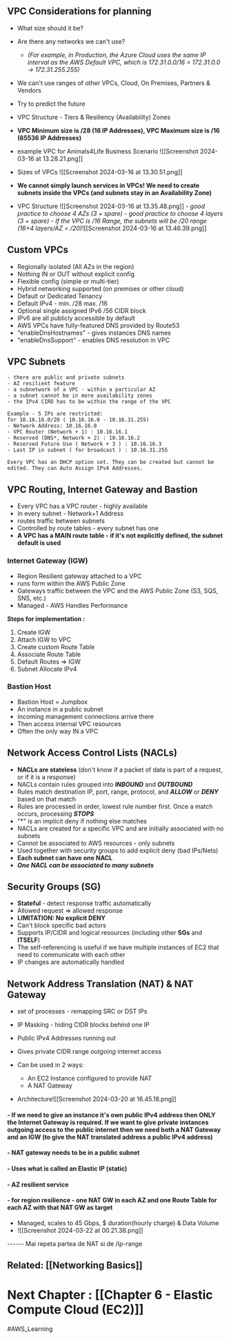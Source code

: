 ## VPC Considerations for planning

- What size should it be?
- Are there any networks we can't use? 
	
	- *(For example, in Production, the Azure Cloud uses the same IP interval as the AWS Default VPC, which is 172.31.0.0/16 = 172.31.0.0 -> 172.31.255.255)*
	
- We can't use ranges of other VPCs, Cloud, On Premises, Partners & Vendors
- Try to predict the future
- VPC Structure - Tiers & Resiliency (Availability) Zones
- **VPC Minimum size is /28 (16 IP Addresses), VPC Maximum size is /16 (65536 IP Addresses)**

- example VPC for Animals4Life Business Scenario
	  ![[Screenshot 2024-03-16 at 13.28.21.png]]

- Sizes of VPCs ![[Screenshot 2024-03-16 at 13.30.51.png]]
- **We cannot simply launch services in VPCs! We need to create subnets inside the VPCs (and subnets stay in an Availability Zone)**
- VPC Structure ![[Screenshot 2024-03-16 at 13.35.48.png]]
		- *good practice to choose 4 AZs (3 + spare)*
		- *good practice to choose 4 layers (3 + spare)*
		- *If the VPC is /16 Range, the subnets will be /20 range (16+4 layers/AZ = /20)*![[Screenshot 2024-03-16 at 13.46.39.png]]



## Custom VPCs
 - Regionally isolated (All AZs in the region)
 - Nothing IN or OUT without explicit config
 - Flexible config (simple or multi-tier)
 - Hybrid networking supported (on premises or other cloud)
 - Default or Dedicated Tenancy
 - Default IPv4 - min. /28 max. /16
 - Optional single assigned IPv6 /56 CIDR block
 - IPv6 are all publicly accessible by default
 - AWS VPCs have fully-featured DNS provided by Route53
 - "enableDnsHostnames" - gives instances DNS names
 - "enableDnsSupport" - enables DNS resolution in VPC

## VPC Subnets

	- there are public and private subnets
	- AZ resilient feature
	- a subnetwork of a VPC - within a particular AZ
	- a subnet cannot be in more availability zones
	- the IPv4 CIRD has to be within the range of the VPC
	
	Example - 5 IPs are restricted:
	for 10.16.16.0/20 ( 10.16.16.0 - 10.16.31.255)
	- Network Address: 10.16.16.0
	- VPC Router (Network + 1) : 10.16.16.1
	- Reserved (DNS*, Network + 2) : 10.16.16.2
	- Reserved Future Use ( Network + 3 ) : 10.16.16.3
	- Last IP in subnet ( for broadcast ) : 10.16.31.255

	Every VPC has an DHCP option set. They can be created but cannot be edited. They can Auto Assign IPv4 Addresses.


## VPC Routing, Internet Gateway and Bastion

- Every VPC has a VPC router - highly available
- In every subnet - Network+1 Address
- routes traffic between subnets
- Controlled by route tables - every subnet has one
- **A VPC has a MAIN route table - if it's not explicitly defined, the subnet default is used**

### Internet Gateway (IGW)

- Region Resilient gateway attached to a VPC
- runs form within the AWS Public Zone
- Gateways traffic between the VPC and the AWS Public Zone (S3, SQS, SNS, etc.)
- Managed - AWS Handles Performance

**Steps for implementation :**
1. Create IGW
2. Attach IGW to VPC
3. Create custom Route Table 
4. Associate Route Table
5. Default Routes => IGW
6. Subnet Allocate IPv4
























### Bastion Host

- Bastion Host = Jumpbox
- An instance in a public subnet
- Incoming management connections arrive there
- Then access internal VPC resources
- Often the only way IN a VPC




## Network Access Control Lists (NACLs)

- **NACLs are stateless** (don't know if a packet of data is part of a request, or if it is a response)
- NACLs contain rules grouped into ***INBOUND*** and ***OUTBOUND***
- Rules match destination IP, port, range, protocol, and ***ALLOW*** or ***DENY*** based on that match
- Rules are processed in order, lowest rule number first. Once a match occurs, processing ***STOPS***
- "*" is an implicit deny if nothing else matches
- NACLs are created for a specific VPC and are initially associated with no subnets
- Cannot be associated to AWS resources - only subnets
- Used together with security groups to add explicit deny (bad IPs/Nets)
- **Each subnet can have one NACL**
- ***One NACL can be associated to many subnets***

## Security Groups (SG)

- **Stateful** - detect response traffic automatically
- Allowed request => allowed response
- **LIMITATION: No explicit DENY**
- Can't block specific bad actors
- Supports IP/CIDR and logical resources (including other **SGs** and **ITSELF**)
- The self-referencing is useful if we have multiple instances of EC2 that need to communicate with each other
- IP changes are automatically handled


## Network Address Translation (NAT) & NAT Gateway

- set of processes - remapping SRC or DST IPs
- IP Masking - hiding CIDR blocks behind one IP
- Public IPv4 Addresses running out
- Gives private CIDR range *outgoing* internet access

- Can be used in 2 ways:
	- An EC2 Instance configured to provide NAT
	- A NAT Gateway

- Architecture![[Screenshot 2024-03-20 at 16.45.18.png]]

#### - If we need to give an instance it's own public IPv4 address then ONLY the Internet Gateway is required. If we want to give private instances outgoing access to the public internet then we need both a NAT Gateway and an IGW (to give the NAT translated address a public IPv4 address)

#### - NAT gateway needs to be in a public subnet

#### - Uses what is called an Elastic IP (static)

#### - AZ resilient service

#### - for region resilience - one NAT GW in each AZ and one Route Table for each AZ with that NAT GW as target

- Managed, scales to 45 Gbps, $ duration(hourly charge) & Data Volume
- ![[Screenshot 2024-03-22 at 00.21.38.png]]

------ Mai repeta partea de NAT si de /ip-range







## Related: [[Networking Basics]]


# Next Chapter : [[Chapter 6 - Elastic Compute Cloud (EC2)]]

#AWS_Learning 

